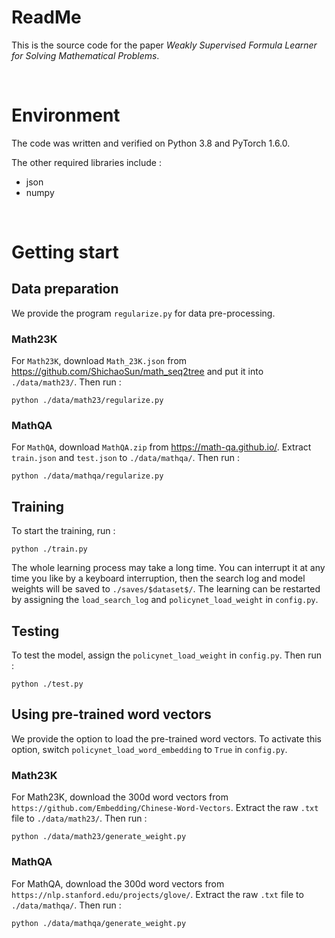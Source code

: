 # ReadMe

This is the source code for the paper *Weakly Supervised Formula Learner for Solving Mathematical Problems*. 

<br/>

# Environment

The code was written and verified on Python 3.8 and PyTorch 1.6.0. 

The other required libraries include :

+ json
+ numpy

<br/>

# Getting start

## Data preparation

We provide the program `regularize.py` for data pre-processing.

### Math23K

For `Math23K`, download `Math_23K.json` from <https://github.com/ShichaoSun/math_seq2tree> and put it into `./data/math23/`. Then run :

```
python ./data/math23/regularize.py
```

### MathQA

For `MathQA`, download `MathQA.zip` from <https://math-qa.github.io/>. Extract `train.json` and `test.json` to `./data/mathqa/`. Then run :

```
python ./data/mathqa/regularize.py
```

## Training

To start the training, run :

```
python ./train.py
```

The whole learning process may take a long time. You can interrupt it at any time you like by a keyboard interruption, then the search log and model weights will be saved to `./saves/$dataset$/`. The learning can be restarted by assigning the `load_search_log` and `policynet_load_weight` in `config.py`.

## Testing

To test the model, assign the `policynet_load_weight` in `config.py`. Then run :

```
python ./test.py
```

## Using pre-trained word vectors

We provide the option to load the pre-trained word vectors. To activate this option, switch `policynet_load_word_embedding` to `True` in `config.py`.

### Math23K
For Math23K, download the 300d word vectors from `https://github.com/Embedding/Chinese-Word-Vectors`. Extract the raw `.txt` file to `./data/math23/`. Then run :

```
python ./data/math23/generate_weight.py
```

### MathQA
For MathQA, download the 300d word vectors from `https://nlp.stanford.edu/projects/glove/`. Extract the raw `.txt` file to `./data/mathqa/`. Then run :

```
python ./data/mathqa/generate_weight.py
```
